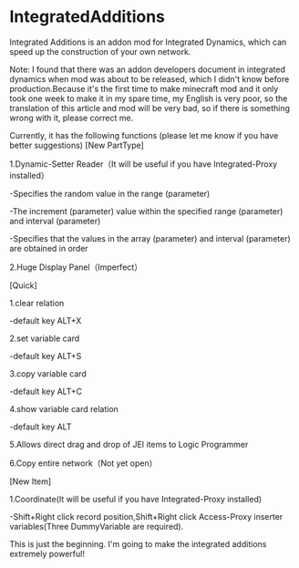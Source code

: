 # IntegratedAdditions

Integrated Additions is an addon mod for Integrated Dynamics, which can speed up the construction of your own network.

Note: I found that there was an addon developers document in integrated dynamics when mod was about to be released, which I didn't know before production.Because it's the first time to make minecraft mod and it only took one week to make it in my spare time, my English is very poor, so the translation of this article and mod will be very bad, so if there is something wrong with it, please correct me.

 

Currently, it has the following functions (please let me know if you have better suggestions)
[New PartType]

1.Dynamic-Setter Reader（It will be useful if you have Integrated-Proxy installed）

-Specifies the random value in the range (parameter)

-The increment (parameter) value within the specified range (parameter) and interval (parameter)

-Specifies that the values in the array (parameter) and interval (parameter) are obtained in order

2.Huge Display Panel（Imperfect）

[Quick]

1.clear relation

-default key ALT+X

2.set variable card

-default key ALT+S

3.copy variable card

-default key ALT+C

4.show variable card relation

-default key ALT

5.Allows direct drag and drop of JEI items to Logic Programmer

6.Copy entire network（Not yet open）

[New Item]

1.Coordinate(It will be useful if you have Integrated-Proxy installed)

-Shift+Right click record position,Shift+Right click Access-Proxy inserter variables(Three DummyVariable are required).


 

This is just the beginning. I'm going to make the integrated additions extremely powerful!
